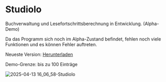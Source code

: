 # Studiolo
Buchverwaltung und Lesefortschrittsberechnung in Entwicklung. (Alpha-Demo)

Da das Programm sich noch im Alpha-Zustand befindet, fehlen noch viele Funktionen und es können Fehler auftreten. 

Neueste Version: [Herunterladen](https://github.com/Alsweider/Studiolo/releases/latest)

Demo-Grenze: bis zu 100 Einträge

![2025-04-13 16_06_58-Studiolo](https://github.com/user-attachments/assets/02078156-a41b-46ae-9742-d5df36f685c0)
